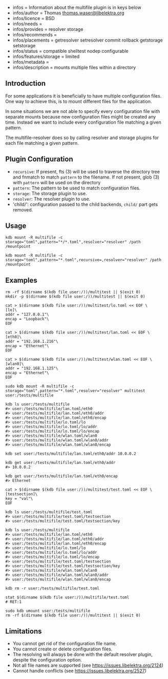 - infos = Information about the multifile plugin is in keys below
- infos/author = Thomas <thomas.waser@libelektra.org>
- infos/licence = BSD
- infos/needs =
- infos/provides = resolver storage
- infos/recommends =
- infos/placements = getresolver setresolver commit rollback getstorage setstorage
- infos/status = compatible shelltest nodep configurable
- infos/features/storage = limited
- infos/metadata =
- infos/description = mounts multiple files within a directory

<!-- FIXME [new_backend]: tests disabled, plugin must be rewritten to properly handle phases, might need to be full backend plugin -->

## Introduction

For some applications it is beneficially to have multiple configuration files.
One way to achieve this, is to mount different files for the application.

In some situations we are not able to specify every configuration file with separate mounts
because new configuration files might be created any time.
Instead we want to include every configuration file matching a given pattern.

The multifile-resolver does so by calling resolver and storage plugins for each file matching a given pattern.

## Plugin Configuration

- `recursive`:
  If present, fts (3) will be used to traverse the directory tree and fnmatch to match `pattern` to the filename.
  If not present, glob (3) with `pattern` will be used on the directory
- `pattern`:
  The pattern to be used to match configuration files.
- `storage`:
  The storage plugin to use.
- `resolver`:
  The resolver plugin to use.
- 'child/<configname>':
  configuration passed to the child backends, `child/` part gets removed.

## Usage

`kdb mount -R multifile -c storage="toml",pattern="*/*.toml",resolver="resolver" /path /mountpoint`

`kdb mount -R multifile -c storage="toml",pattern="*.toml",recursive=,resolver="resolver" /path /mountpoint`

## Examples

```
rm -rf $(dirname $(kdb file user:/))/multitest || $(exit 0)
mkdir -p $(dirname $(kdb file user:/))/multitest || $(exit 0)

cat > $(dirname $(kdb file user:/))/multitest/lo.toml << EOF \
[lo]\
addr = "127.0.0.1"\
encap = "Loopback"\
EOF

cat > $(dirname $(kdb file user:/))/multitest/lan.toml << EOF \
[eth0]\
addr = "192.168.1.216"\
encap = "Ethernet"\
EOF

cat > $(dirname $(kdb file user:/))/multitest/wlan.toml << EOF \
[wlan0]\
addr = "192.168.1.125"\
encap = "Ethernet"\
EOF

sudo kdb mount -R multifile -c storage="toml",pattern="*.toml",resolver="resolver" multitest user:/tests/multifile

kdb ls user:/tests/multifile
#> user:/tests/multifile/lan.toml/eth0
#> user:/tests/multifile/lan.toml/eth0/addr
#> user:/tests/multifile/lan.toml/eth0/encap
#> user:/tests/multifile/lo.toml/lo
#> user:/tests/multifile/lo.toml/lo/addr
#> user:/tests/multifile/lo.toml/lo/encap
#> user:/tests/multifile/wlan.toml/wlan0
#> user:/tests/multifile/wlan.toml/wlan0/addr
#> user:/tests/multifile/wlan.toml/wlan0/encap

kdb set user:/tests/multifile/lan.toml/eth0/addr 10.0.0.2

kdb get user:/tests/multifile/lan.toml/eth0/addr
#> 10.0.0.2

kdb get user:/tests/multifile/lan.toml/eth0/encap
#> Ethernet

cat > $(dirname $(kdb file user:/))/multitest/test.toml << EOF \
[testsection]\
key = "val"\
EOF

kdb ls user:/tests/multifile/test.toml
#> user:/tests/multifile/test.toml/testsection
#> user:/tests/multifile/test.toml/testsection/key

kdb ls user:/tests/multifile
#> user:/tests/multifile/lan.toml/eth0
#> user:/tests/multifile/lan.toml/eth0/addr
#> user:/tests/multifile/lan.toml/eth0/encap
#> user:/tests/multifile/lo.toml/lo
#> user:/tests/multifile/lo.toml/lo/addr
#> user:/tests/multifile/lo.toml/lo/encap
#> user:/tests/multifile/test.toml/testsection
#> user:/tests/multifile/test.toml/testsection/key
#> user:/tests/multifile/wlan.toml/wlan0
#> user:/tests/multifile/wlan.toml/wlan0/addr
#> user:/tests/multifile/wlan.toml/wlan0/encap

kdb rm -r user:/tests/multifile/test.toml

stat $(dirname $(kdb file user:/))/multifile/test.toml
# RET:1

sudo kdb umount user:/tests/multifile
rm -rf $(dirname $(kdb file user:/))/multitest || $(exit 0)
```

## Limitations

- You cannot get rid of the configuration file name.
- You cannot create or delete configuration files.
- The resolving will always be done with the default resolver plugin, despite the configuration option.
- Not all file names are supported (see https://issues.libelektra.org/2124)
- Cannot handle conflicts (see https://issues.libelektra.org/2527)
